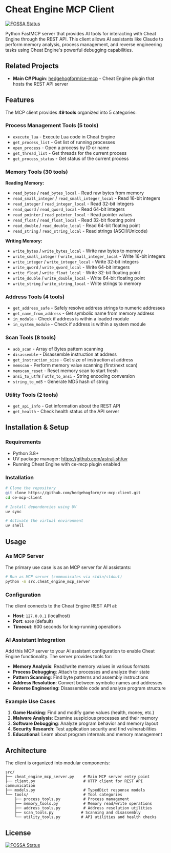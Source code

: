 # Cheat Engine MCP Client
[![FOSSA Status](https://app.fossa.com/api/projects/git%2Bgithub.com%2Fhedgehogform%2Fce-mcp-client.svg?type=shield)](https://app.fossa.com/projects/git%2Bgithub.com%2Fhedgehogform%2Fce-mcp-client?ref=badge_shield)


Python FastMCP server that provides AI tools for interacting with Cheat Engine through the REST API. This client allows AI assistants like Claude to perform memory analysis, process management, and reverse engineering tasks using Cheat Engine's powerful debugging capabilities.

## Related Projects

- **Main C# Plugin**: [hedgehogform/ce-mcp](https://github.com/hedgehogform/ce-mcp) - Cheat Engine plugin that hosts the REST API server

## Features

The MCP client provides **49 tools** organized into 5 categories:

### Process Management Tools (5 tools)

- `execute_lua` - Execute Lua code in Cheat Engine
- `get_process_list` - Get list of running processes
- `open_process` - Open a process by ID or name
- `get_thread_list` - Get threads for the current process
- `get_process_status` - Get status of the current process

### Memory Tools (30 tools)

**Reading Memory:**

- `read_bytes` / `read_bytes_local` - Read raw bytes from memory
- `read_small_integer` / `read_small_integer_local` - Read 16-bit integers
- `read_integer` / `read_integer_local` - Read 32-bit integers
- `read_qword` / `read_qword_local` - Read 64-bit integers
- `read_pointer` / `read_pointer_local` - Read pointer values
- `read_float` / `read_float_local` - Read 32-bit floating point
- `read_double` / `read_double_local` - Read 64-bit floating point
- `read_string` / `read_string_local` - Read strings (ASCII/Unicode)

**Writing Memory:**

- `write_bytes` / `write_bytes_local` - Write raw bytes to memory
- `write_small_integer` / `write_small_integer_local` - Write 16-bit integers
- `write_integer` / `write_integer_local` - Write 32-bit integers
- `write_qword` / `write_qword_local` - Write 64-bit integers
- `write_float` / `write_float_local` - Write 32-bit floating point
- `write_double` / `write_double_local` - Write 64-bit floating point
- `write_string` / `write_string_local` - Write strings to memory

### Address Tools (4 tools)

- `get_address_safe` - Safely resolve address strings to numeric addresses
- `get_name_from_address` - Get symbolic name from memory address
- `in_module` - Check if address is within a loaded module
- `in_system_module` - Check if address is within a system module

### Scan Tools (8 tools)

- `aob_scan` - Array of Bytes pattern scanning
- `disassemble` - Disassemble instruction at address
- `get_instruction_size` - Get size of instruction at address
- `memscan` - Perform memory value scanning (first/next scan)
- `memscan_reset` - Reset memory scan to start fresh
- `ansi_to_utf8` / `utf8_to_ansi` - String encoding conversion
- `string_to_md5` - Generate MD5 hash of string

### Utility Tools (2 tools)

- `get_api_info` - Get information about the REST API
- `get_health` - Check health status of the API server

## Installation & Setup

### Requirements

- Python 3.8+
- UV package manager: https://github.com/astral-sh/uv
- Running Cheat Engine with ce-mcp plugin enabled

### Installation

```bash
# Clone the repository
git clone https://github.com/hedgehogform/ce-mcp-client.git
cd ce-mcp-client

# Install dependencies using UV
uv sync

# Activate the virtual environment
uv shell
```

## Usage

### As MCP Server

The primary use case is as an MCP server for AI assistants:

```bash
# Run as MCP server (communicates via stdin/stdout)
python -m src.cheat_engine_mcp_server
```

### Configuration

The client connects to the Cheat Engine REST API at:

- **Host**: `127.0.0.1` (localhost)
- **Port**: `6300` (default)
- **Timeout**: 600 seconds for long-running operations

### AI Assistant Integration

Add this MCP server to your AI assistant configuration to enable Cheat Engine functionality. The server provides tools for:

- **Memory Analysis**: Read/write memory values in various formats
- **Process Debugging**: Attach to processes and analyze their state
- **Pattern Scanning**: Find byte patterns and assembly instructions
- **Address Resolution**: Convert between symbolic names and addresses
- **Reverse Engineering**: Disassemble code and analyze program structure

### Example Use Cases

1. **Game Hacking**: Find and modify game values (health, money, etc.)
2. **Malware Analysis**: Examine suspicious processes and their memory
3. **Software Debugging**: Analyze program behavior and memory layout
4. **Security Research**: Test application security and find vulnerabilities
5. **Educational**: Learn about program internals and memory management

## Architecture

The client is organized into modular components:

```
src/
├── cheat_engine_mcp_server.py    # Main MCP server entry point
├── client.py                     # HTTP client for REST API communication
├── models.py                     # TypedDict response models
└── tools/                        # Tool categories
    ├── process_tools.py          # Process management
    ├── memory_tools.py           # Memory read/write operations
    ├── address_tools.py          # Address resolution utilities
    ├── scan_tools.py            # Scanning and disassembly
    └── utility_tools.py         # API utilities and health checks
```


## License
[![FOSSA Status](https://app.fossa.com/api/projects/git%2Bgithub.com%2Fhedgehogform%2Fce-mcp-client.svg?type=large)](https://app.fossa.com/projects/git%2Bgithub.com%2Fhedgehogform%2Fce-mcp-client?ref=badge_large)
